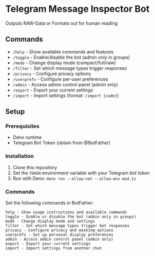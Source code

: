 # Telegram Message Inspector Bot

Outputs RAW-Data or Formats out for human reading

## Commands

- `/help` - Show available commands and features
- `/toggle` - Enable/disable the bot (admin only in groups)
- `/mode` - Change display mode (compact/full/raw)
- `/filter` - Set which message types trigger responses
- `/privacy` - Configure privacy options
- `/userprefs` - Configure per-user preferences
- `/admin` - Access admin control panel (admin only)
- `/export` - Export your current settings
- `/import` - Import settings (format: `/import [code]`)

## Setup

### Prerequisites
- Deno runtime
- Telegram Bot Token (obtain from @BotFather)

### Installation
1. Clone this repository
2. Set the `TOKEN` environment variable with your Telegram bot token
3. Run with Deno: `deno run --allow-net --allow-env mod.ts`

### Commands
Set the following commands in BotFather:
```
help - Show usage instructions and available commands
toggle - Enable or disable the bot (admin only in groups)
mode - Change display mode and settings
filter - Set which message types trigger bot responses
privacy - Configure privacy and masking options
userprefs - Set up personal display preferences
admin - Access admin control panel (admin only)
export - Export your current settings
import - Import settings from another chat
```

